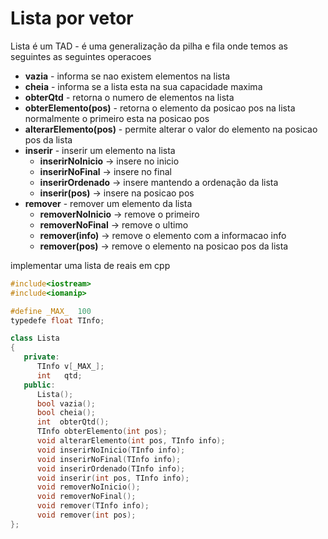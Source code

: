 # Lista por vetor

Lista é um TAD - é uma generalização da pilha e fila
  onde temos as seguintes as seguintes operacoes


* __vazia__ - informa se nao existem elementos na lista
* __cheia__ - informa se a lista esta na sua capacidade maxima
* __obterQtd__ - retorna o numero de elementos na lista
* __obterElemento(pos)__ - retorna o elemento da posicao pos na lista
         normalmente o primeiro esta na posicao pos
* __alterarElemento(pos)__ - permite alterar o valor do elemento na posicao pos da lista
* __inserir__ - inserir um elemento na lista
    * __inserirNoInicio__ -> insere no inicio
    * __inserirNoFinal__ -> insere no final
    * __inserirOrdenado__ -> insere mantendo a ordenação da lista
    * __inserir(pos)__ -> insere na posicao pos
* __remover__ - remover um elemento da lista
    * __removerNoInicio__ -> remove o primeiro
    * __removerNoFinal__  -> remove o ultimo
    * __remover(info)__   -> remove o elemento com a informacao info
    * __remover(pos)__    -> remove o elemento na posicao pos da lista


implementar uma lista de reais em cpp

~~~CPP
#include<iostream>
#include<iomanip>

#define _MAX_  100
typedefe float TInfo;

class Lista
{
   private:
      TInfo v[_MAX_];
      int   qtd;
   public:
      Lista();
      bool vazia();
      bool cheia();
      int  obterQtd();
      TInfo obterElemento(int pos); 
      void alterarElemento(int pos, TInfo info);
      void inserirNoInicio(TInfo info);
      void inserirNoFinal(TInfo info);
      void inserirOrdenado(TInfo info);
      void inserir(int pos, TInfo info);
      void removerNoInicio();
      void removerNoFinal();
      void remover(TInfo info);
      void remover(int pos);
};


~~~



